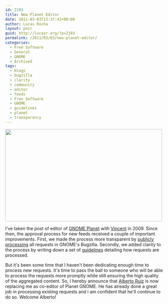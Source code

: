 ```yaml
---
id: 2193
title: New Planet Editor
date: 2011-03-03T13:37:41+00:00
author: Lucas Rocha
layout: post
guid: http://lucasr.org/?p=2193
permalink: /2011/03/03/new-planet-editor/
categories:
  - Free Software
  - General
  - GNOME
  - Archived
tags:
  - blogs
  - bugzilla
  - clarity
  - community
  - editor
  - feeds
  - Free Software
  - GNOME
  - guidelines
  - planet
  - transparency
---
```

<img class="alignnone size-full wp-image-2195" src="http://lucasr.org/wp-content/uploads/2011/03/planet.jpg" width="500" height="293" />

I've taken the post of editor of [GNOME Planet](http://planet.gnome.org) with
[Vincent](http://vuntz.net) in 2009. Since then, the approval process for new
feeds received a couple of important improvements. First, we made the process
more transparent by [publicly
processing](https://bugzilla.gnome.org/buglist.cgi?quicksearch=component%3Aplanet.gnome.org+product%3A%22website%22+)
all requests in GNOME's Bugzilla. Secondly, we added clarity to the process by
writing down a set of [guidelines](http://live.gnome.org/PlanetGnome) detailing
how requests are processed.

But it's been some time that I haven't been dedicating enough time to process
new requests. It's time to pass the ball to someone who will be able to process
the requests more promptly while still ensuring the high quality of the
aggregated content. So, I hereby announce that [Alberto
Ruiz](http://aruiz.synaptia.net/) is now replacing me as co-editor of Planet
GNOME. He has already done a great job in processing existing requests and I am
confident that he'll continue to do so. Welcome Alberto!

